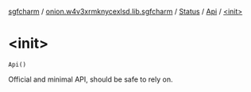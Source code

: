 [sgfcharm](../../../index.md) / [onion.w4v3xrmknycexlsd.lib.sgfcharm](../../index.md) / [Status](../index.md) / [Api](index.md) / [&lt;init&gt;](./-init-.md)

# &lt;init&gt;

`Api()`

Official and minimal API, should be safe to rely on.

